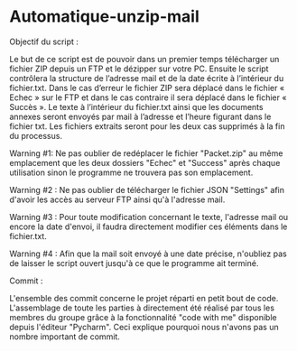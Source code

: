 # Automatique-unzip-mail


Objectif du script :

Le but de ce script est de pouvoir dans un premier temps télécharger un fichier ZIP depuis un FTP et le dézipper sur votre PC. Ensuite le script contrôlera la structure de l’adresse mail et de la date écrite à l’intérieur du fichier.txt.
Dans le cas d’erreur le fichier ZIP sera déplacé dans le fichier « Echec » sur le FTP et dans le cas contraire il sera déplacé dans le fichier « Succès ».
Le texte à l’intérieur du fichier.txt ainsi que les documents annexes seront envoyés par mail à l’adresse et l’heure figurant dans le fichier txt.
Les fichiers extraits seront pour les deux cas supprimés à la fin du processus.


Warning #1: Ne pas oublier de redéplacer le fichier "Packet.zip" au même emplacement que les deux dossiers "Echec" et "Success"
après chaque utilisation sinon le programme ne trouvera pas son emplacement.

Warning #2 : Ne pas oublier de télécharger le fichier JSON "Settings" afin d'avoir les accès au serveur FTP ainsi qu'à l'adresse mail.

Warning #3 : Pour toute modification concernant le texte, l'adresse mail ou encore la date d'envoi, il faudra directement modifier
ces éléments dans le fichier.txt.

Warning #4 : Afin que la mail soit envoyé à une date précise, n'oubliez pas de laisser le script ouvert jusqu'à ce que le programme ait terminé.


Commit :

L'ensemble des commit concerne le projet réparti en petit bout de code. 
L'assemblage de toute les parties à directement été réalisé par tous les membres du groupe grâce à la fonctionnalité "code with me"
disponible depuis l'éditeur "Pycharm". Ceci explique pourquoi nous n'avons pas un nombre important de commit.
